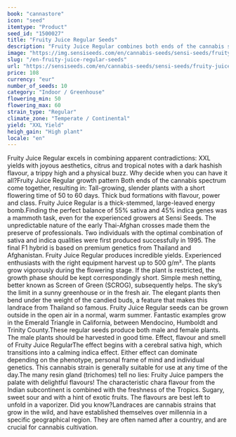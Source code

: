 ```yaml
---
book: "cannastore"
icon: "seed"
itemtype: "Product"
seed_id: "1500027"
title: "Fruity Juice Regular Seeds"
description: "Fruity Juice Regular combines both ends of the cannabis spectrum. Sativa (55%) from Thailand and indica (45%) from Afghanistan."
image: "https://img.sensiseeds.com/en/cannabis-seeds/sensi-seeds/fruity-juice-image.png"
slug: "/en-fruity-juice-regular-seeds"
url: "https://sensiseeds.com/en/cannabis-seeds/sensi-seeds/fruity-juice?a_aid=cannastore"
price: 108
currency: "eur"
number_of_seeds: 10
category: "Indoor / Greenhouse"
flowering_min: 50
flowering_max: 60
strain_type: "Regular"
climate_zone: "Temperate / Continental"
yield: "XXL Yield"
heigh_gain: "High plant"
locale: "en"
---
```

Fruity Juice Regular excels in combining apparent contradictions: XXL yields with joyous aesthetics, citrus and tropical notes with a dark hashish flavour, a trippy high and a physical buzz. Why decide when you can have it all?Fruity Juice Regular growth pattern Both ends of the cannabis spectrum come together, resulting in: Tall-growing, slender plants with a short flowering time of 50 to 60 days. Thick bud formations with flavour, power and class. Fruity Juice Regular is a thick-stemmed, large-leaved energy bomb.Finding the perfect balance of 55% sativa and 45% indica genes was a mammoth task, even for the experienced growers at Sensi Seeds. The unpredictable nature of the early Thai-Afghan crosses made them the preserve of professionals. Two individuals with the optimal combination of sativa and indica qualities were first produced successfully in 1995. The final F1 hybrid is based on premium genetics from Thailand and Afghanistan. Fruity Juice Regular produces incredible yields. Experienced enthusiasts with the right equipment harvest up to 500 g/m². The plants grow vigorously during the flowering stage. If the plant is restricted, the growth phase should be kept correspondingly short. Simple mesh netting, better known as Screen of Green (SCROG), subsequently helps. The sky’s the limit in a sunny greenhouse or in the fresh air. The elegant plants then bend under the weight of the candied buds, a feature that makes this landrace from Thailand so famous. Fruity Juice Regular seeds can be grown outside in the open air in a normal, warm summer. Fantastic examples grow in the Emerald Triangle in California, between Mendocino, Humboldt and Trinity County.These regular seeds produce both male and female plants. The male plants should be harvested in good time. Effect, flavour and smell of Fruity Juice RegularThe effect begins with a cerebral sativa high, which transitions into a calming indica effect. Either effect can dominate depending on the phenotype, personal frame of mind and individual genetics. This cannabis strain is generally suitable for use at any time of the day.The many resin gland (trichomes) tell no lies: Fruity Juice pampers the palate with delightful flavours! The characteristic chara flavour from the Indian subcontinent is combined with the freshness of the Tropics. Sugary, sweet sour and with a hint of exotic fruits. The flavours are best left to unfold in a vaporizer. Did you know?Landraces are cannabis strains that grow in the wild, and have established themselves over millennia in a specific geographical region. They are often named after a country, and are crucial for cannabis cultivation.
